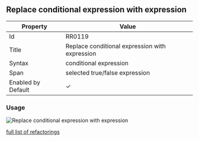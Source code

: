 ## Replace conditional expression with expression

| Property           | Value                                          |
| ------------------ | ---------------------------------------------- |
| Id                 | RR0119                                         |
| Title              | Replace conditional expression with expression |
| Syntax             | conditional expression                         |
| Span               | selected true/false expression                 |
| Enabled by Default | &#x2713;                                       |

### Usage

![Replace conditional expression with expression](../../images/refactorings/ReplaceConditionalExpressionWithExpression.png)

[full list of refactorings](Refactorings.md)